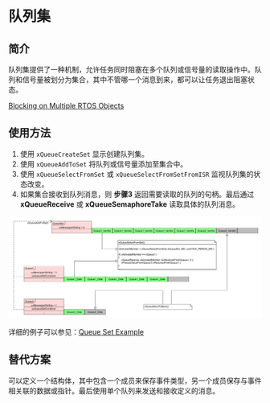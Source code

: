 # 队列集

## 简介

队列集提供了一种机制，允许任务同时阻塞在多个队列或信号量的读取操作中。队列和信号量被划分为集合，其中不管哪一个消息到来，都可以让任务退出阻塞状态。

[Blocking on Multiple RTOS Objects][1]

## 使用方法

 1. 使用 `xQueueCreateSet` 显示创建队列集。
 2. 使用 `xQueueAddToSet` 将队列或信号量添加至集合中。
 3. 使用 `xQueueSelectFromSet` 或 `xQueueSelectFromSetFromISR` 监视队列集的状态改变。
 4. 如果集合接收到队列消息，则 **步骤3** 返回需要读取的队列的句柄。最后通过 **xQueueReceive** 或 **xQueueSemaphoreTake** 读取具体的队列消息。

![QueueSet Structure][2]

详细的例子可以参见：[Queue Set Example][3]

## 替代方案

可以定义一个结构体，其中包含一个成员来保存事件类型，另一个成员保存与事件相关联的数据或指针。最后使用单个队列来发送和接收定义的消息。

 [1]: https://www.freertos.org/Pend-on-multiple-rtos-objects.html
 [2]: ./images/QueueSet_Structure.jpg
 [3]: https://www.freertos.org/xQueueCreateSet.html
